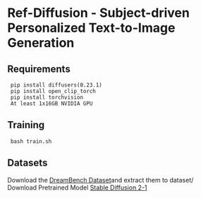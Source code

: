 # Ref-Diffusion - Subject-driven Personalized Text-to-Image Generation

## Requirements

```
 pip install diffusers(0.23.1)
 pip install open_clip_torch
 pip install torchvision
 At least 1x16GB NVIDIA GPU
```
## Training

``` bash train.sh```

## Datasets
Download the [DreamBench Dataset](https://github.com/google/dreambooth)and extract them to dataset/\
Download Pretrained Model [Stable Diffusion 2-1](https://huggingface.co/stabilityai/stable-diffusion-2-1-base/tree/main)
